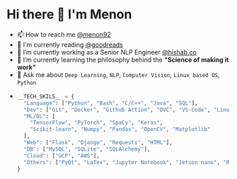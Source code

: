 # Hi there 👋 I'm Menon
- 📫 How to reach me [@menon92](https://www.linkedin.com/in/menon92/)
- 📖 I'm currently reading [@goodreads](https://www.goodreads.com/user/show/39679705-mehadi-menon)
- 🔭 I’m currently working as a Senior NLP Engineer [@hishab.co](https://hishab.co/about-us)
- 🌱 I’m currently learning the philosophy behind the **"Science of making it work"**
- 💬 Ask me about `Deep Learning`, `NLP`, `Computer Vision`, `Linux based OS`, `Python`
- ```python
  __TECH_SKILS__ = {
    "Language": ["Python", "Bash", "C/C++", "Java", "SQL"],
    "Dev": ["Git", "Docker", "Github Action", "DVC", "VS-Code", "Linux", "Jira", "Slack",],
    "ML/DL": [
      "TensorFlow", "PyTorch", "SpaCy", "Keras",
      "Scikit-learn", "Numpy", "Pandas", "OpenCV", "Matplotlib"
    ],
    "Web": ["Flask", "Django", "Requests", "HTML"],
    "DB": ["MySQL", "SQLite", "SQLAlchemy"],
    "Cloud": ["GCP", "AWS"],
    "Others": ["PyQt", "LaTex", "Jupyter Notebook", "Jetson nano", "Raspberry Pi"],
  }
  ```
